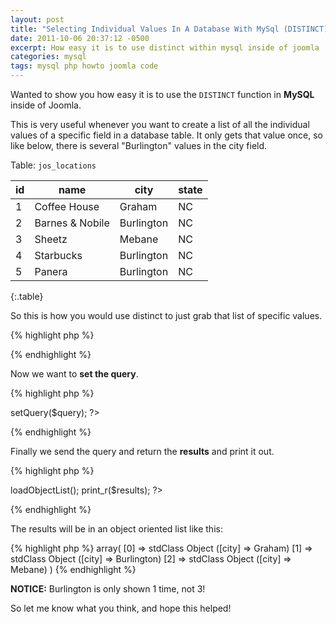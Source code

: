```yaml
---
layout: post
title: "Selecting Individual Values In A Database With MySql (DISTINCT) In Joomla"
date: 2011-10-06 20:37:12 -0500
excerpt: How easy it is to use distinct within mysql inside of joomla
categories: mysql
tags: mysql php howto joomla code
---
```

Wanted to show you how easy it is to use the `DISTINCT` function in **MySQL** inside of Joomla.  

This is very useful whenever you want to create a list of all the individual values of a specific field in a database table. It only gets that value once, so like below, there is several "Burlington" values in the city field.  

Table: `jos_locations`

| id     | name            | city       | state |
| ------ | --------------- | ---------- | ----- |
| 1      | Coffee House    | Graham     | NC    |
| 2      | Barnes & Nobile | Burlington | NC    |
| 3      | Sheetz          | Mebane     | NC    |
| 4      | Starbucks       | Burlington | NC    |
| 5      | Panera          | Burlington | NC    |
{:.table}

So this is how you would use distinct to just grab that list of specific values.  

{% highlight php %}
<?php
  // get a database object
  $db = &JFactory::getDBO();
  $query = 'SELECT DISTINCT city FROM #__locations';
?>
{% endhighlight %}

Now we want to **set the query**.

{% highlight php %}
<?php
  $db->setQuery($query);
?>
{% endhighlight %}

Finally we send the query and return the **results** and print it out.  

{% highlight php %}
<?php
  $results = $db->loadObjectList();
  print_r($results);
?>
{% endhighlight %}

The results will be in an object oriented list like this:  

{% highlight php %}
array(
  [0] => stdClass Object ([city] => Graham)
  [1] => stdClass Object ([city] => Burlington)
  [2] => stdClass Object ([city] => Mebane)
)
{% endhighlight %}

**NOTICE:** Burlington is only shown 1 time, not 3!  

So let me know what you think, and hope this helped!
